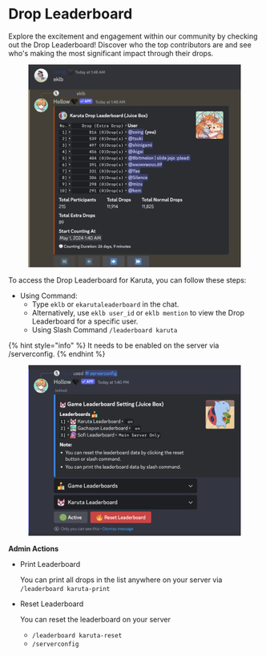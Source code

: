# Drop Leaderboard

Explore the excitement and engagement within our community by checking out the Drop Leaderboard! Discover who the top contributors are and see who's making the most significant impact through their drops.

<figure><img src="../.gitbook/assets/image (11).png" alt=""><figcaption></figcaption></figure>

To access the Drop Leaderboard for Karuta, you can follow these steps:

* Using Command:
  * Type `eklb` or `ekarutaleaderboard` in the chat.
  * Alternatively, use `eklb user_id` or `eklb mention` to view the Drop Leaderboard for a specific user.
  * Using Slash Command `/leaderboard karuta`

{% hint style="info" %}
It needs to be enabled on the server via /serverconfig.
{% endhint %}

<figure><img src="../.gitbook/assets/image (12).png" alt=""><figcaption></figcaption></figure>

**Admin Actions**

*   Print Leaderboard

    You can print all drops in the list anywhere on your server via `/leaderboard karuta-print`
*   Reset Leaderboard

    You can reset the leaderboard on your server

    * &#x20;`/leaderboard karuta-reset`
    * `/serverconfig`
